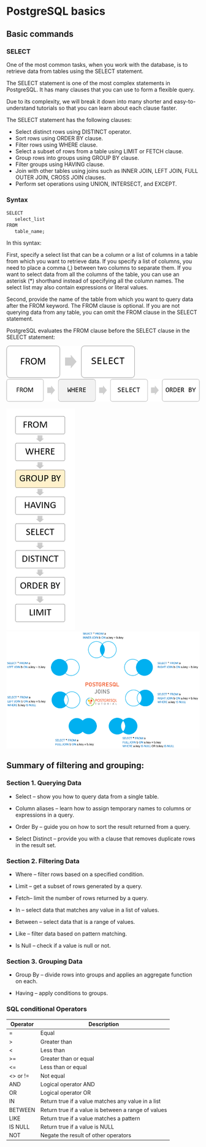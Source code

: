 # PostgreSQL basics

## Basic commands

### SELECT

One of the most common tasks, when you work with the database, is to retrieve data from tables
using the SELECT statement.

The SELECT statement is one of the most complex statements in PostgreSQL.
It has many clauses that you can use to form a flexible query.

Due to its complexity, we will break it down into many shorter and easy-to-understand tutorials so
that you can learn about each clause faster.

The SELECT statement has the following clauses:

- Select distinct rows using DISTINCT operator.
- Sort rows using ORDER BY clause.
- Filter rows using WHERE clause.
- Select a subset of rows from a table using LIMIT or FETCH clause.
- Group rows into groups using GROUP BY clause.
- Filter groups using HAVING clause.
- Join with other tables using joins such as INNER JOIN, LEFT JOIN, FULL OUTER JOIN, CROSS JOIN clauses.
- Perform set operations using UNION, INTERSECT, and EXCEPT.

### Syntax

```PostgreSQL
SELECT
   select_list
FROM
   table_name;
```

In this syntax:

First, specify a select list that can be a column or a list of columns in a table from
which you want to retrieve data. If you specify a list of columns,
you need to place a comma (,) between two columns to separate them.
If you want to select data from all the columns of the table, you can use an asterisk (\*) shorthand instead of specifying all the column names. The select list may also contain expressions or literal values.

Second, provide the name of the table from which you want to query data after the FROM keyword.
The FROM clause is optional. If you are not querying data from any table, you can omit the FROM
clause in the SELECT statement.

PostgreSQL evaluates the FROM clause before the SELECT clause in the SELECT statement:

![from image](image.png)
![where image](image-1.png)

![order-of-execution](image-2.png)
![img.png](img.png)


## Summary of filtering and grouping:

### Section 1. Querying Data

- Select – show you how to query data from a single table.

- Column aliases – learn how to assign temporary names to columns or expressions in a query.

- Order By – guide you on how to sort the result returned from a query.

- Select Distinct – provide you with a clause that removes duplicate rows in the result set.

### Section 2. Filtering Data

- Where – filter rows based on a specified condition.

- Limit – get a subset of rows generated by a query.

- Fetch– limit the number of rows returned by a query.

- In – select data that matches any value in a list of values.

- Between – select data that is a range of values.

- Like – filter data based on pattern matching.

- Is Null – check if a value is null or not.

### Section 3. Grouping Data

- Group By – divide rows into groups and applies an aggregate function on each.

- Having – apply conditions to groups.

### SQL conditional Operators

| Operator | Description                                         |
|----------|-----------------------------------------------------|
| =        | Equal                                               |
| >        | Greater than                                        |
| <        | Less than                                           |
| >=       | Greater than or equal                               |
| <=       | Less than or equal                                  |
| <> or != | Not equal                                           |
| AND      | Logical operator AND                                |
| OR       | Logical operator OR                                 |
| IN       | Return true if a value matches any value in a list  |
| BETWEEN  | Return true if a value is between a range of values |
| LIKE     | Return true if a value matches a pattern            |
| IS NULL  | Return true if a value is NULL                      |
| NOT      | Negate the result of other operators                |
